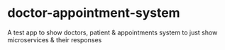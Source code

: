 # doctor-appointment-system
A test app to show doctors, patient &amp; appointments system to just show microservices &amp; their responses 
